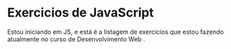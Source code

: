 # Exercicios de JavaScript
 Estou iniciando em JS, e está é a listagem de exercícios que estou fazendo atualmente no curso de Desenvolvimento Web . 
